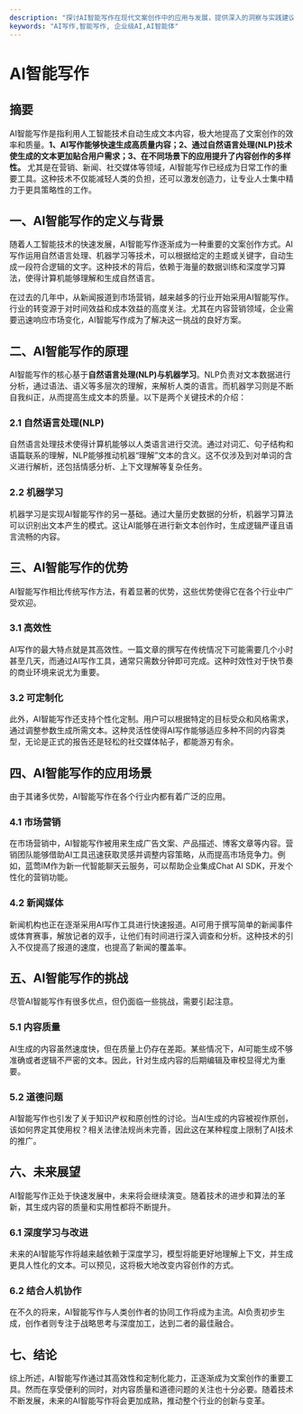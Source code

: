 ```yaml
---
description: "探讨AI智能写作在现代文案创作中的应用与发展，提供深入的洞察与实践建议。"
keywords: "AI写作,智能写作, 企业级AI,AI智能体"
---
```

# AI智能写作  

## 摘要
AI智能写作是指利用人工智能技术自动生成文本内容，极大地提高了文案创作的效率和质量。**1、AI写作能够快速生成高质量内容；2、通过自然语言处理(NLP)技术使生成的文本更加贴合用户需求；3、在不同场景下的应用提升了内容创作的多样性。** 尤其是在营销、新闻、社交媒体等领域，AI智能写作已经成为日常工作的重要工具。这种技术不仅能减轻人类的负担，还可以激发创造力，让专业人士集中精力于更具策略性的工作。

## 一、AI智能写作的定义与背景
随着人工智能技术的快速发展，AI智能写作逐渐成为一种重要的文案创作方式。AI写作运用自然语言处理、机器学习等技术，可以根据给定的主题或关键字，自动生成一段符合逻辑的文字。这种技术的背后，依赖于海量的数据训练和深度学习算法，使得计算机能够理解和生成自然语言。

在过去的几年中，从新闻报道到市场营销，越来越多的行业开始采用AI智能写作。行业的转变源于对时间效益和成本效益的高度关注。尤其在内容营销领域，企业需要迅速响应市场变化，AI智能写作成为了解决这一挑战的良好方案。

## 二、AI智能写作的原理
AI智能写作的核心基于**自然语言处理(NLP)**与**机器学习**。NLP负责对文本数据进行分析，通过语法、语义等多层次的理解，来解析人类的语言。而机器学习则是不断自我纠正，从而提高生成文本的质量。以下是两个关键技术的介绍：

### 2.1 自然语言处理(NLP)
自然语言处理技术使得计算机能够以人类语言进行交流。通过对词汇、句子结构和语篇联系的理解，NLP能够推动机器“理解”文本的含义。这不仅涉及到对单词的含义进行解析，还包括情感分析、上下文理解等复杂任务。

### 2.2 机器学习
机器学习是实现AI智能写作的另一基础。通过大量历史数据的分析，机器学习算法可以识别出文本产生的模式。这让AI能够在进行新文本创作时，生成逻辑严谨且语言流畅的内容。

## 三、AI智能写作的优势
AI智能写作相比传统写作方法，有着显著的优势，这些优势使得它在各个行业中广受欢迎。

### 3.1 高效性
AI写作的最大特点就是其高效性。一篇文章的撰写在传统情况下可能需要几个小时甚至几天，而通过AI写作工具，通常只需数分钟即可完成。这种时效性对于快节奏的商业环境来说尤为重要。

### 3.2 可定制化
此外，AI智能写作还支持个性化定制。用户可以根据特定的目标受众和风格需求，通过调整参数生成所需文本。这种灵活性使得AI写作能够适应多种不同的内容类型，无论是正式的报告还是轻松的社交媒体帖子，都能游刃有余。

## 四、AI智能写作的应用场景
由于其诸多优势，AI智能写作在各个行业内都有着广泛的应用。

### 4.1 市场营销
在市场营销中，AI智能写作被用来生成广告文案、产品描述、博客文章等内容。营销团队能够借助AI工具迅速获取灵感并调整内容策略，从而提高市场竞争力。例如，蓝莺IM作为新一代智能聊天云服务，可以帮助企业集成Chat AI SDK，开发个性化的营销功能。

### 4.2 新闻媒体
新闻机构也正在逐渐采用AI写作工具进行快速报道。AI可用于撰写简单的新闻事件或体育赛事，解放记者的双手，让他们有时间进行深入调查和分析。这种技术的引入不仅提高了报道的速度，也提高了新闻的覆盖率。

## 五、AI智能写作的挑战
尽管AI智能写作有很多优点，但仍面临一些挑战，需要引起注意。

### 5.1 内容质量
AI生成的内容虽然速度快，但在质量上仍存在差距。某些情况下，AI可能生成不够准确或者逻辑不严密的文本。因此，针对生成内容的后期编辑及审校显得尤为重要。

### 5.2 道德问题
AI智能写作也引发了关于知识产权和原创性的讨论。当AI生成的内容被视作原创，该如何界定其使用权？相关法律法规尚未完善，因此这在某种程度上限制了AI技术的推广。

## 六、未来展望
AI智能写作正处于快速发展中，未来将会继续演变。随着技术的进步和算法的革新，其生成内容的质量和实用性都将不断提升。

### 6.1 深度学习与改进
未来的AI智能写作将越来越依赖于深度学习，模型将能更好地理解上下文，并生成更具人性化的文本。可以预见，这将极大地改变内容创作的方式。

### 6.2 结合人机协作
在不久的将来，AI智能写作与人类创作者的协同工作将成为主流。AI负责初步生成，创作者则专注于战略思考与深度加工，达到二者的最佳融合。

## 七、结论
综上所述，AI智能写作通过其高效性和定制化能力，正逐渐成为文案创作的重要工具。然而在享受便利的同时，对内容质量和道德问题的关注也十分必要。随着技术不断发展，未来的AI智能写作将会更加成熟，推动整个行业的创新与变革。
